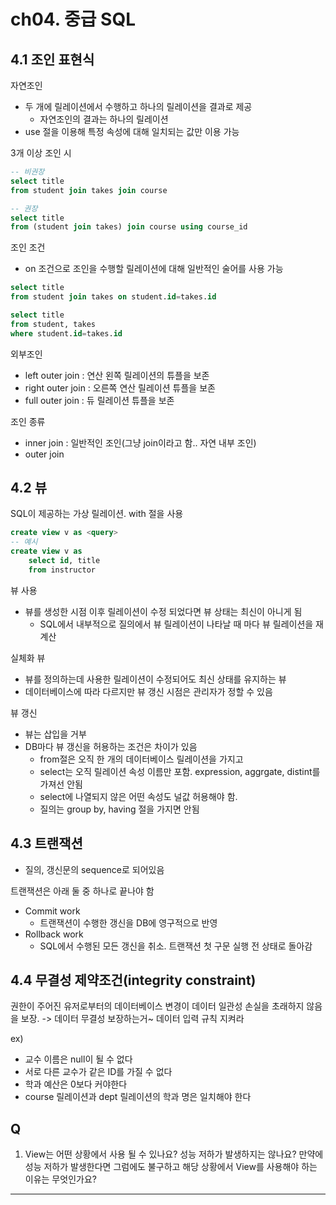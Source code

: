 # ch04. 중급 SQL
## 4.1 조인 표현식
자연조인
- 두 개에 릴레이션에서 수행하고 하나의 릴레이션을 결과로 제공
  - 자연조인의 결과는 하나의 릴레이션
- use 절을 이용해 특정 속성에 대해 일치되는 값만 이용 가능

3개 이상 조인 시 
```sql
-- 비권장
select title
from student join takes join course

-- 권장
select title
from (student join takes) join course using course_id
```

조인 조건
- on 조건으로 조인을 수행할 릴레이션에 대해 일반적인 술어를 사용 가능
```sql
select title
from student join takes on student.id=takes.id

select title
from student, takes 
where student.id=takes.id
```

외부조인
- left outer join : 연산 왼쪽 릴레이션의 튜플을 보존
- right outer join : 오른쪽 연산 릴레이션 튜플을 보존
- full outer join : 듀 릴레이션 튜플을 보존

조인 종류
- inner join : 일반적인 조인(그냥 join이라고 함.. 자연 내부 조인)
- outer join

## 4.2 뷰
SQL이 제공하는 가상 릴레이션. with 절을 사용
```sql
create view v as <query>
-- 예시
create view v as 
    select id, title
    from instructor
```

뷰 사용
- 뷰를 생성한 시점 이후 릴레이션이 수정 되었다면 뷰 상태는 최신이 아니게 됨
  - SQL에서 내부적으로 질의에서 뷰 릴레이션이 나타날 때 마다 뷰 릴레이션을 재계산

실체화 뷰
- 뷰를 정의하는데 사용한 릴레이션이 수정되어도 최신 상태를 유지하는 뷰
- 데이터베이스에 따라 다르지만 뷰 갱신 시점은 관리자가 정할 수 있음

뷰 갱신
- 뷰는 삽입을 거부
- DB마다 뷰 갱신을 허용하는 조건은 차이가 있음
  - from절은 오직 한 개의 데이터베이스 릴레이션을 가지고
  - select는 오직 릴레이션 속성 이름만 포함. expression, aggrgate, distint를 가져선 안됨
  - select에 나열되지 않은 어떤 속성도 널값 허용해야 함.
  - 질의는 group by, having 절을 가지면 안됨

## 4.3 트랜잭션
- 질의, 갱신문의 sequence로 되어있음

트랜잭션은 아래 둘 중 하나로 끝나야 함
- Commit work
  - 트랜잭션이 수행한 갱신을 DB에 영구적으로 반영
- Rollback work
  - SQL에서 수행된 모든 갱신을 취소. 트랜잭션 첫 구문 실행 전 상태로 돌아감

## 4.4 무결성 제약조건(integrity constraint)
권한이 주어진 유저로부터의 데이터베이스 변경이 데이터 일관성 손실을 초래하지 않음을 보장.
-> 데이터 무결성 보장하는거~ 데이터 입력 규칙 지켜라

ex)
- 교수 이름은 null이 될 수 없다
- 서로 다른 교수가 같은 ID를 가질 수 없다
- 학과 예산은 0보다 커야한다
- course 릴레이션과 dept 릴레이션의 학과 명은 일치해야 한다

## Q
1. View는 어떤 상황에서 사용 될 수 있나요? 성능 저하가 발생하지는 않나요? 만약에 성능 저하가 발생한다면 그럼에도 불구하고 해당 상황에서 View를 사용해야 하는 이유는 무엇인가요?


------